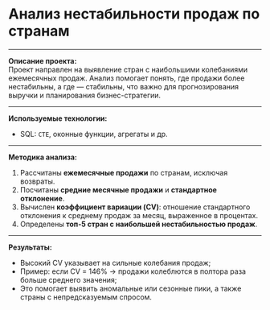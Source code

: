 # Анализ нестабильности продаж по странам

---

**Описание проекта:**  
Проект направлен на выявление стран с наибольшими колебаниями ежемесячных продаж. Анализ помогает понять, где продажи более нестабильны, а где — стабильны, что важно для прогнозирования выручки и планирования бизнес-стратегии.

---

**Используемые технологии:**
- SQL: `CTE`, оконные функции, агрегаты и др.

---

**Методика анализа:**
1. Рассчитаны **ежемесячные продажи** по странам, исключая возвраты.
2. Посчитаны **средние месячные продажи** и **стандартное отклонение**.
3. Вычислен **коэффициент вариации (CV)**: отношение стандартного отклонения к среднему продаж за месяц, выраженное в процентах.
4. Определены **топ-5 стран с наибольшей нестабильностью продаж**.

---

**Результаты:**
- Высокий CV указывает на сильные колебания продаж;
- Пример: если CV = 146% → продажи колеблются в полтора раза больше среднего значения;
- Это помогает выявить аномальные или сезонные пики, а также страны с непредсказуемым спросом.
